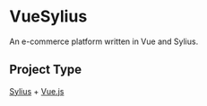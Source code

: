 # VueSylius
An e-commerce platform written in Vue and Sylius.

## Project Type
[Sylius](https://sylius.com/) + [Vue.js](https://vuejs.org/)
